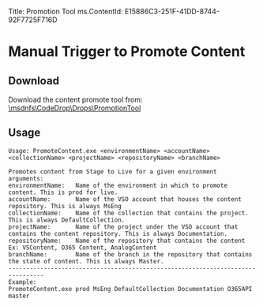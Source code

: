 Title: Promotion Tool
ms.ContentId: E15886C3-251F-41DD-8744-92F7725F716D

# Manual Trigger to Promote Content

## Download

Download the content promote tool from: [\\msdnfs\CodeDrop\Drops\PromotionTool](\\msdnfs\CodeDrop\Drops\PromotionTool "\\msdnfs\CodeDrop\Drops\PromotionTool")

## Usage

```
Usage: PromoteContent.exe <environmentName> <accountName> <collectionName> <projectName> <repositoryName> <branchName>

Promotes content from Stage to Live for a given environment
arguments:
environmentName:   Name of the environment in which to promote content. This is prod for live.
accountName:       Name of the VSO account that houses the content repository. This is always MsEng
collectionName:    Name of the collection that contains the project. This is always DefaultCollection.
projectName:       Name of the project under the VSO account that contains the content repository. This is always Documentation.
repositoryName:    Name of the repository that contains the content Ex: VSContent, O365 Content, AnalogContent
branchName:        Name of the branch in the repository that contains the state of content. This is always Master.
--------------------------------------------------------------------------------
Example: 
PromoteContent.exe prod MsEng DefaultCollection Documentation O365API master

```
